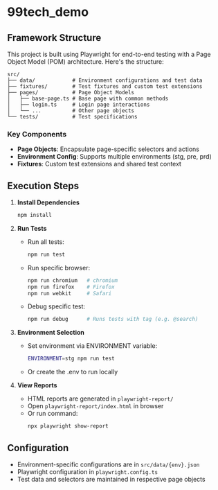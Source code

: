 # 99tech_demo

## Framework Structure

This project is built using Playwright for end-to-end testing with a Page Object Model (POM) architecture. Here's the structure:

```
src/
├── data/            # Environment configurations and test data
├── fixtures/        # Test fixtures and custom test extensions
├── pages/           # Page Object Models
│   ├── base-page.ts # Base page with common methods
│   ├── login.ts     # Login page interactions
│   └── ...          # Other page objects
└── tests/           # Test specifications
```

### Key Components

- **Page Objects**: Encapsulate page-specific selectors and actions
- **Environment Config**: Supports multiple environments (stg, pre, prd)
- **Fixtures**: Custom test extensions and shared test context

## Execution Steps

1. **Install Dependencies**

   ```bash
   npm install
   ```

2. **Run Tests**

   - Run all tests:
     ```bash
     npm run test
     ```
   - Run specific browser:
     ```bash
     npm run chromium   # chromium
     npm run firefox    # Firefox
     npm run webkit     # Safari
     ```
   - Debug specific test:
     ```bash
     npm run debug      # Runs tests with tag (e.g. @search)
     ```

3. **Environment Selection**

   - Set environment via ENVIRONMENT variable:
     ```bash
     ENVIRONMENT=stg npm run test
     ```
   - Or create the .env to run locally

4. **View Reports**
   - HTML reports are generated in `playwright-report/`
   - Open `playwright-report/index.html` in browser
   - Or run command:
     ```bash
     npx playwright show-report
     ```

## Configuration

- Environment-specific configurations are in `src/data/{env}.json`
- Playwright configuration in `playwright.config.ts`
- Test data and selectors are maintained in respective page objects
